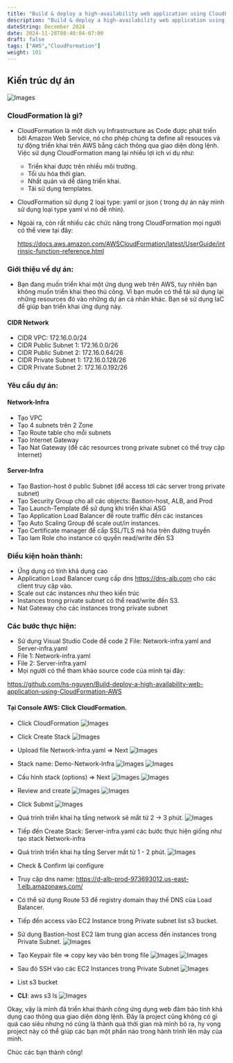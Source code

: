 ```yaml
---
title: "Build & deploy a high-availability web application using CloudFormation AWS."
description: "Build & deploy a high-availability web application using CloudFormation AWS."
dateString: December 2024
date: 2024-11-28T00:40:04-07:00
draft: false
tags: ["AWS","CloudFormation"]
weight: 101
---
```

## Kiến trúc dự án
![Images](/images/cfn/aws-cfn.png)
### CloudFormation là gì?
-   CloudFormation là một dịch vụ Infrastructure as Code được phát triển bởi Amazon Web Service, nó cho phép chúng ta define all resouces và tự động triển khai trên AWS bằng cách thông qua giao diện dòng lệnh. Việc sử dụng CloudFormation mang lại nhiều lợi ích ví dụ như:
    -   Triển khai được trên nhiều môi trường. 
    -   Tối ưu hóa thời gian.
    -   Nhất quán và dễ dàng triển khai.
    -   Tái sử dụng templates.
- CloudFormation sử dụng 2 loại type: yaml or json ( trong dự án này mình sử dụng loại type yaml vì nó dễ nhìn).
- Ngoài ra, còn rất nhiều các chức năng trong CloudFormation mọi người có thể view tại đây:
  
  https://docs.aws.amazon.com/AWSCloudFormation/latest/UserGuide/intrinsic-function-reference.html
### Giới thiệu về dự án:
-   Bạn đang muốn triển khai một ứng dụng web trên AWS, tuy nhiên bạn không muốn triển khai theo thủ công. Vì bạn muốn có thể tái sử dụng lại những resources đó vào những dự án cá nhân khác. Bạn sẽ sử dụng IaC để giúp bạn triển khai ứng dụng này.
#### CIDR Network
-   CIDR VPC: 172.16.0.0/24
-   CIDR Public Subnet 1: 172.16.0.0/26
-   CIDR Public Subnet 2: 172.16.0.64/26
-   CIDR Private Subnet 1: 172.16.0.128/26
-   CIDR Private Subnet 2: 172.16.0.192/26
### Yêu cầu dự án:
#### Network-Infra
-   Tạo VPC 
-   Tạo 4 subnets trên 2 Zone
-   Tạo Route table cho mỗi subnets
-   Tạo Internet Gateway
-   Tạo Nat Gateway (để các resources trong private subnet có thể truy cập Internet)
#### Server-Infra
-   Tạo Bastion-host ở public Subnet (để access tới các server trong private subnet)
-   Tạo Security Group cho all các objects: Bastion-host, ALB, and Prod
-   Tạo Launch-Template để sử dụng khi triển khai ASG
-   Tạo Application Load Balancer để route traffic đến các instances
-   Tạo Auto Scaling Group để scale out/in instances.
-   Tạo Certificate manager để cấp SSL/TLS mã hóa trên đường truyền
-   Tạo Iam Role cho instance có quyền read/write đến S3
### Điều kiện hoàn thành:
-   Ứng dụng có tính khả dụng cao
-   Application Load Balancer cung cấp dns https://dns-alb.com cho các client truy cập vào.
-   Scale out các instances như theo kiến trúc
-   Instances trong private subnet có thể read/write đến S3.
-   Nat Gateway cho các instances trong private subnet
### Các bước thực hiện:
-   Sử dụng Visual Studio Code để code 2 File: Network-infra.yaml and Server-infra.yaml
-   File 1: Network-infra.yaml
-   File 2: Server-infra.yaml
-   Mọi người có thể tham khảo source code của mình tại đây: 

https://github.com/hs-nguyen/Build-deploy-a-high-availability-web-application-using-CloudFormation-AWS

#### Tại Console AWS: Click CloudFormation.
-   Click CloudFormation
![Images](/images/cfn/cfn.png)
-   Click Create Stack
![Images](/images/cfn/create-stack.png)
-   Upload file Network-infra.yaml => Next
![Images](/images/cfn/up-load-file-network.png)
-   Stack name: Demo-Network-Infra
![Images](/images/cfn/stack-name.png)
![Images](/images/cfn/parameters.png)
-   Cấu hình stack (options) => Next
![Images](/images/cfn/configure-stack.png)
![Images](/images/cfn/configure-stack-1.png)
-   Review and create
![Images](/images/cfn/review-stack.png)
![Images](/images/cfn/review-stack-1.png)
-   Click Submit
![Images](/images/cfn/submit.png)

- Quá trình triển khai hạ tầng network sẽ mất từ 2 -> 3 phút.
![Images](/images/cfn/submit-network.png)
- Tiếp đến Create Stack: Server-infra.yaml các bước thực hiện giống như tạo stack Network-infra
- Quá trình triển khai hạ tầng Server mất từ 1 - 2 phút.
![Images](/images/cfn/submit-server.png)
- Check & Confirm lại configure
- Truy cập dns name: https://d-alb-prod-973693012.us-east-1.elb.amazonaws.com/
- Có thể sử dụng Route 53 để registry domain thay thế DNS của Load Balancer.
- Tiếp đến access vào EC2 Instance trong Private subnet list s3 bucket.
- Sử dụng Bastion-host EC2 làm trung gian access đến instances trong Private Subnet.
![Images](/images/cfn/bastion-host.png)
- Tạo Keypair file => copy key vào bên trong file
![Images](/images/cfn/create-keypair-file.png)
![Images](/images/cfn/cp-keypair.png)
- Sau đó SSH vào các EC2 Instances trong Private Subnet
![Images](/images/cfn/ssh-private-instance.png)
- List s3 bucket 
- **CLI**: aws s3 ls
![Images](/images/cfn/check-list-s3.png)

Okay, vậy là mình đã triển khai thành công ứng dụng web đảm bảo tính khả dụng cao thông qua giao diện dòng lệnh. Đây là project cũng không có gì quá cao siêu nhưng nó cũng là thành quả thời gian mà mình bỏ ra, hy vọng project này có thể giúp các bạn một phần nào trong hành trình lên mây của mình.

Chúc các bạn thành công! 
